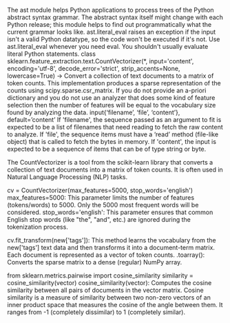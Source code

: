 The ast module helps Python applications to process trees of the Python abstract syntax grammar. The abstract syntax itself might change with each Python release; this module helps to find out programmatically what the current grammar looks like.
ast.literal_eval raises an exception if the input isn't a valid Python datatype, so the code won't be executed if it's not.
Use ast.literal_eval whenever you need eval. You shouldn't usually evaluate literal Python statements.
class sklearn.feature_extraction.text.CountVectorizer(*, input='content', encoding='utf-8', decode_error='strict', strip_accents=None, lowercase=True)
-> Convert a collection of text documents to a matrix of token counts.
This implementation produces a sparse representation of the counts using scipy.sparse.csr_matrix.
If you do not provide an a-priori dictionary and you do not use an analyzer that does some kind of feature selection then the number of features will be equal to the vocabulary size found by analyzing the data.
input{‘filename’, ‘file’, ‘content’}, default=’content’
If 'filename', the sequence passed as an argument to fit is expected to be a list of filenames that need reading to fetch the raw content to analyze.
If 'file', the sequence items must have a ‘read’ method (file-like object) that is called to fetch the bytes in memory.
If 'content', the input is expected to be a sequence of items that can be of type string or byte.

The CountVectorizer is a tool from the scikit-learn library that converts a collection of text documents into a matrix of token counts. It is often used in Natural Language Processing (NLP) tasks.

cv = CountVectorizer(max_features=5000, stop_words='english')
max_features=5000: This parameter limits the number of features (tokens/words) to 5000. Only the 5000 most frequent words will be considered.
stop_words='english': This parameter ensures that common English stop words (like "the", "and", etc.) are ignored during the tokenization process.

cv.fit_transform(new['tags']): This method learns the vocabulary from the new['tags'] text data and then transforms it into a document-term matrix. Each document is represented as a vector of token counts.
.toarray(): Converts the sparse matrix to a dense (regular) NumPy array.

from sklearn.metrics.pairwise import cosine_similarity
similarity = cosine_similarity(vector)
cosine_similarity(vector): Computes the cosine similarity between all pairs of documents in the vector matrix. Cosine similarity is a measure of similarity between two non-zero vectors of an inner product space that measures the cosine of the angle between them. It ranges from -1 (completely dissimilar) to 1 (completely similar).

